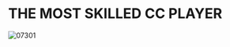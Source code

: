# THE MOST SKILLED CC PLAYER

![07301](https://github.com/user-attachments/assets/ad47ddcf-649c-4386-bf00-f6e121f50e74)
